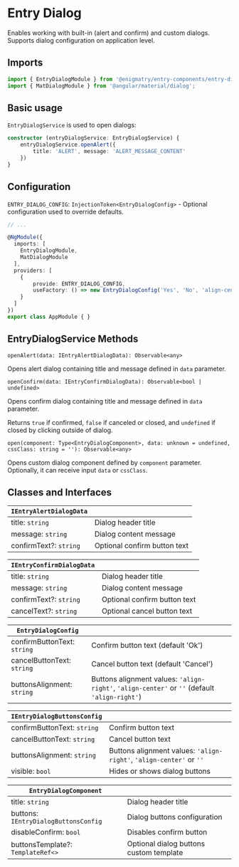 # Entry Dialog

Enables working with built-in (alert and confirm) and custom dialogs. Supports dialog configuration on application level.

## Imports

```ts
import { EntryDialogModule } from '@enigmatry/entry-components/entry-dialog';
import { MatDialogModule } from '@angular/material/dialog';
```

## Basic usage

`EntryDialogService` is used to open dialogs:

```ts
constructor (entryDialogService: EntryDialogService) {
    entryDialogService.openAlert({
        title: 'ALERT', message: 'ALERT_MESSAGE_CONTENT'
    })
}
```

## Configuration

`ENTRY_DIALOG_CONFIG`: `InjectionToken<EntryDialogConfig>` - Optional configuration used to override defaults.

```ts
// ...

@NgModule({
  imports: [
    EntryDialogModule,
    MatDialogModule
  ],
  providers: [
    {
        provide: ENTRY_DIALOG_CONFIG,
        useFactory: () => new EntryDialogConfig('Yes', 'No', 'align-center')
    }
  ]
})
export class AppModule { }
```

## EntryDialogService Methods

`openAlert(data: IEntryAlertDialogData): Observable<any>`

Opens alert dialog containing title and message defined in `data` parameter.

`openConfirm(data: IEntryConfirmDialogData): Observable<bool | undefined>`

Opens confirm dialog containing title and message defined in `data` parameter.

Returns `true` if confirmed, `false` if canceled or closed, and `undefined` if closed by clicking outside of dialog.

`open(component: Type<EntryDialogComponent>, data: unknown = undefined, cssClass: string = ''): Observable<any>`

Opens custom dialog component defined by `component` parameter. Optionally, it can receive input `data` or `cssClass`.

## Classes and Interfaces

| `IEntryAlertDialogData` |  |
| - | - |
| title: `string` | Dialog header title |
| message: `string` | Dialog content message |
| confirmText?: `string` | Optional confirm button text |

| `IEntryConfirmDialogData` |  |
| - | - |
| title: `string` | Dialog header title |
| message: `string` | Dialog content message |
| confirmText?: `string` | Optional confirm button text |
| cancelText?: `string` | Optional cancel button text |

| `EntryDialogConfig` |  |
| - | - |
| confirmButtonText: `string` | Confirm button text (default 'Ok') |
| cancelButtonText: `string` | Cancel button text (default 'Cancel') |
| buttonsAlignment: `string` | Buttons alignment values: `'align-right'`, `'align-center'` or `''` (default `'align-right'`) |

| `IEntryDialogButtonsConfig` |  |
| - | - |
| confirmButtonText: `string` | Confirm button text |
| cancelButtonText: `string` | Cancel button text |
| buttonsAlignment: `string` | Buttons alignment values: `'align-right'`, `'align-center'` or `''` |
| visible: `bool` | Hides or shows dialog buttons |

| `EntryDialogComponent` |  |
| - | - |
| title: `string` | Dialog header title |
| buttons: `IEntryDialogButtonsConfig` | Dialog buttons configuration |
| disableConfirm: `bool` | Disables confirm button  |
| buttonsTemplate?: `TemplateRef<>` | Optional dialog buttons custom template |
